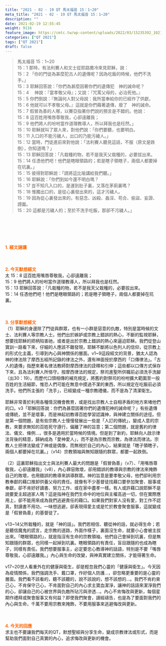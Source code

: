 ```yaml
---
title: "2021 - 02 - 19 QT 馬太福音 15：1~20"
meta_title: "2021 - 02 - 19 QT 馬太福音 15：1~20"
description: ""
date: 2021-02-19 12:55:45
weight: 9116
feature_image: https://cmtc.tw/wp-content/uploads/2022/03/15235392_10211799862337740_180693556567566654_o-1.webp
categories: ["QT 2021"]
tags: ["QT 2021"]
draft: false
---
```


<blockquote>馬太福音 15：1~20<br />
15：1 那時，有法利賽人和文士從耶路撒冷來見耶穌，說：<br />
15：2 「你的門徒為甚麼犯古人的遺傳呢？因為吃飯的時候，他們不洗手。」<br />
15：3 耶穌回答說：「你們為甚麼因著你們的遺傳犯　神的誡命呢？<br />
15：4 　神說：『當孝敬父母』；又說：『咒罵父母的，必治死他。』<br />
15：5 你們倒說：『無論何人對父母說：我所當奉給你的已經作了供獻，<br />
15：6 他就可以不孝敬父母。』這就是你們藉著遺傳，廢了　神的誡命。<br />
15：7 假冒為善的人哪，以賽亞指著你們說的預言是不錯的。他說：<br />
15：8 這百姓用嘴唇尊敬我，心卻遠離我；<br />
15：9 他們將人的吩咐當作道理教導人，所以拜我也是枉然。」<br />
15：10 耶穌就叫了眾人來，對他們說：「你們要聽，也要明白。<br />
15：11 入口的不能污穢人，出口的乃能污穢人。」<br />
15：12 當時，門徒進前來對他說：「法利賽人聽見這話，不服（原文是跌倒），你知道嗎？」<br />
15：13 耶穌回答說：「凡栽種的物，若不是我天父栽種的，必要拔出來。<br />
15：14 任憑他們吧！他們是瞎眼領路的；若是瞎子領瞎子，兩個人都要掉在坑裏。」<br />
15：15 彼得對耶穌說：「請將這比喻講給我們聽。」<br />
15：16 耶穌說：「你們到如今還不明白嗎？<br />
15：17 豈不知凡入口的，是運到肚子裏，又落在茅廁裏嗎？<br />
15：18 惟獨出口的，是從心裏發出來的，這才污穢人。<br />
15：19 因為從心裏發出來的，有惡念、凶殺、姦淫、苟合、偷盜、妄證、謗讟。<br />
15：20 這都是污穢人的；至於不洗手吃飯，那卻不污穢人。」</blockquote><br />
&nbsp;<br />
<br />
&nbsp;<br />
<br />
<span style="color: #ff6600;"><strong>1. </strong><strong>經文誦讀</strong></span><br />
<br />
<span style="color: #ff6600;"><strong> </strong></span><br />
<br />
<span style="color: #ff6600;"><strong>2. 今天默想</strong><strong>經文<br />
</strong></span>太 15：8 這百姓用嘴唇尊敬我，心卻遠離我；<br />
15：9 他們將人的吩咐當作道理教導人，所以拜我也是枉然。<br />
15：13 耶穌回答說：「凡栽種的物，若不是我天父栽種的，必要拔出來。<br />
15：14 任憑他們吧！他們是瞎眼領路的；若是瞎子領瞎子，兩個人都要掉在坑裏。<br />
<br />
&nbsp;<br />
<br />
<span style="color: #ff6600;"><strong>3. 分享默想經文<br />
</strong></span>（1）耶穌的身邊除了門徒與群眾，也有一小群是惡意的仇敵，特別是當時候的文士、法利賽人等宗教人士。他們出於嫉妒或宗教上錯誤的熱心，不斷的監視耶穌，想要找耶穌的把柄陷害祂，或者是出於宗教上錯誤的熱心來逼迫耶穌。我們從登山寶訓一路看下來，仔細的人應該不難發現，耶穌不斷將以色列人的信仰，從宗教上的形式化主義，引導到內心與神關係的層面。v1~9這段經文的背景，猶太人認為神的律法除了摩西五經所記錄的律法之外，還有神面授於摩西的「口傳律法」。「古人的遺傳」指歷來著名律法教師對摩西律法的詮釋和引伸；這些都以口傳方式保存下來，且為法利賽人所恪守。按摩西律法的規定，祭司進聖所供職前必須洗手洗腳（出30：19）。而歷代口頭相傳的補充規定，將舊約對祭司的吩咐擴大範圍至一般百姓的生活細節，惟恐人們可能在無意中摸過不潔的東西，所以規定在吃飯前必須洗手。他們所主張的「洗手」，已經變成一種宗教禮儀，而不是為了清潔衛生。<br />
<br />
耶穌非常善於利用各種情況機會教育，或是找出宗教人士自相矛盾的地方來堵他們的口。v3「耶穌回答說：你們為甚麼因著你們的遺傳犯神的誡命呢？」有些遺傳或傳統，並不是壞事，而是神起初教導百姓學習認識神，與神建立關係的途徑。但是第一個問題，是有些宗教人士慢慢發展出一些是「人訂的傳統」，變成人意的宗教，來要求無知的百姓死守遵行，偏離了神的旨意；第二個問題，就是舊約的律法、儀文、條例…，很多是適用於當時候的情境。但是到了新約，耶穌向人啟示律法背後的精意，歸納成為「愛神愛人」，而不是為宗教而宗教，為律法而律法。宗教人士把律法變成了神或是偶像，而無視於自己的內心，結果就是「瞎子領瞎子，兩個人都要掉在坑裏。」（v14）宗教領袖與無知跟隨的群眾，都要一起跌倒。<br />
<br />
（2）這裏耶穌指出文士與法利賽人最大的問題是「假冒偽善」（v7）、「用嘴唇尊敬我，心卻遠離我」（v8），內心罪惡敗壞，卻用錯誤的教導與宗教的律法來掩飾自己的敗壞，也用錯誤的教導來誤導群眾。神的旨意是要孝敬父母，他們卻利用宗教奉獻的藉口推卸供養父母的責任。就像有不少基督徒找藉口要參加聚會、服事或奉獻，卻不肯好好讀書、努力工作、或在家中盡孝一樣。有人或許藉口說耶穌不是說要愛主超過家人嗎？這是指神在我們生命中的地位與主權高過一切，但在實際應用上，卻不能用來成為我們逃避責任的藉口。如果我們對家人沒有愛，對工作不認真，對讀書不用功，一味想逃避，卻表現得愛主或是忙於教會聚會服事，這就變成是「假冒偽善」的基督徒了。<br />
<br />
v13~14父所栽種的，就是「神的話」。我們若相信、聽從神的話，就必得生命；若是聽信魔鬼的謊言，走宗教的道路，外面作樣子，裏面沒生命，就要小心會被主拔出來。「瞎眼領路的」，就是指沒有生命的宗教領袖，他們自己會掉到坑裏，但是無知跟隨的群眾，也同樣一起掉到坑裏。瞎眼領路的有責任，盲目跟隨的也成為瞎子，同樣有責任。我們想要服事主，必定要忠心教導神的話語，特別是不要「嘴唇尊敬我，心卻遠離我。」內心與生命的改變，與神真實建立關係，才能得著生命。<br />
<br />
v17~20世人看重外在的健康與衛生，卻是輕忽我們心靈的「健康與衛生」。今天因為疫情關係，我們強調洗手、戴口罩，作好個人防護…，卻忽略更重要的是心靈的層面。我們看不該看的，聽不該聽的，說不該說的，想不該想的…。我們不肯約束己心，不肯保守己心，不肯面對自己的內心求主寶血潔淨，讓神的話語來潔淨我們的心，卻讓自己的心被世界與仇敵所玷污與滲透…。內心不肯悔改與更新，每個星期作禮拜或聚會服事又有何益？即使我們聚會，讀經禱告，也是為了要面對我們的內心與生命，千萬不要用宗教來掩飾，不要用服事來逃避悔改與更新。<br />
<br />
&nbsp;<br />
<br />
<span style="color: #ff6600;"><strong>4. 今天的回應<br />
</strong></span>求主也不要讓我們每天的QT，默想聖經與分享生命，變成宗教律法或形式，而是幫助我們面對自己真實的內心，追求悔改與更新的機會。<br />
<br />
&nbsp;
        
